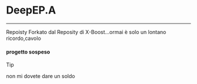 # DeepEP.A
-------------------------------------------
Repoisty Forkato dal Reposity di X-Boost...ormai è solo un lontano ricordo,cavolo


<h4>progetto sospeso</h4>

>[!TIP]
>non mi dovete dare un soldo
